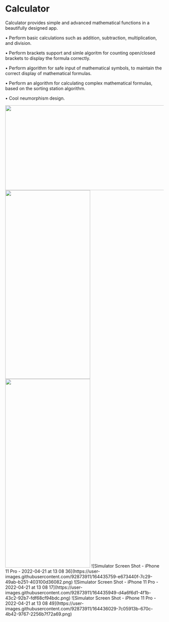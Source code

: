 # Calculator

Calculator provides simple and advanced mathematical functions in a beautifully designed app.

• Perform basic calculations such as addition, subtraction, multiplication, and division.

• Perform brackets support and simle algoritm for counting open/closed brackets to display the formula correctly.

• Perform algorithm for safe input of mathematical symbols, to maintain the correct display of mathematical formulas.

• Perform an algorithm for calculating complex mathematical formulas, based on the sorting station algorithm.

• Cool neumorphism design.

<img src="https://user-images.githubusercontent.com/92873911/164435759-e673440f-7c29-49ab-b251-403100d36082.png" width="600" height="270">
<img src="https://user-images.githubusercontent.com/92873911/164435949-d4a6f6d1-4f1b-43c2-92b7-fdf68cf94bdc.png" width="270" height="600">
<img src="https://user-images.githubusercontent.com/92873911/164436029-7c05913b-670c-4b42-9767-2256b7f72a69.png" width="270" height="600">
![Simulator Screen Shot - iPhone 11 Pro - 2022-04-21 at 13 08 36](https://user-images.githubusercontent.com/92873911/164435759-e673440f-7c29-49ab-b251-403100d36082.png)
![Simulator Screen Shot - iPhone 11 Pro - 2022-04-21 at 13 08 17](https://user-images.githubusercontent.com/92873911/164435949-d4a6f6d1-4f1b-43c2-92b7-fdf68cf94bdc.png)
![Simulator Screen Shot - iPhone 11 Pro - 2022-04-21 at 13 08 49](https://user-images.githubusercontent.com/92873911/164436029-7c05913b-670c-4b42-9767-2256b7f72a69.png)
